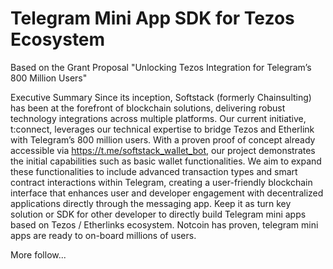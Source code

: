 # Telegram Mini App SDK for Tezos Ecosystem
Based on the Grant Proposal "Unlocking Tezos Integration for Telegram’s 800 Million Users"

Executive Summary
Since its inception, Softstack (formerly Chainsulting) has been at the forefront of blockchain solutions, delivering robust technology integrations across multiple platforms. Our current initiative, t:connect, leverages our technical expertise to bridge Tezos and Etherlink with Telegram’s 800 million users. With a proven proof of concept already accessible via https://t.me/softstack_wallet_bot, our project demonstrates the initial capabilities such as basic wallet functionalities. We aim to expand these functionalities to include advanced transaction types and smart contract interactions within Telegram, creating a user-friendly blockchain interface that enhances user and developer engagement with decentralized applications directly through the messaging app. Keep it as turn key solution or SDK for other developer to directly build Telegram mini apps based on Tezos / Etherlinks ecosystem. Notcoin has proven, telegram mini apps are ready to on-board millions of users.

More follow...

